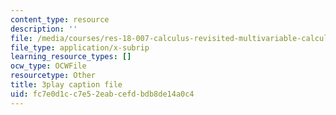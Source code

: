 ```yaml
---
content_type: resource
description: ''
file: /media/courses/res-18-007-calculus-revisited-multivariable-calculus-fall-2011/fc7e0d1cc7e52eabcefdbdb8de14a0c4_JAxRgACOQtA.srt
file_type: application/x-subrip
learning_resource_types: []
ocw_type: OCWFile
resourcetype: Other
title: 3play caption file
uid: fc7e0d1c-c7e5-2eab-cefd-bdb8de14a0c4
---
```

